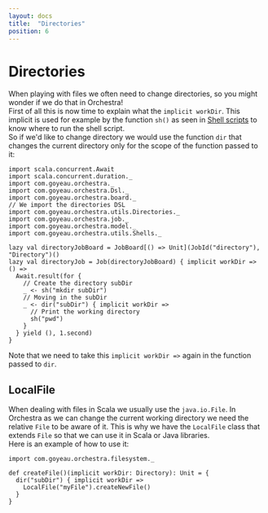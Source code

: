 ```yaml
---
layout: docs
title:  "Directories"
position: 6
---
```


# Directories

When playing with files we often need to change directories, so you might wonder if we do that in Orchestra!  
First of all this is now time to explain what the `implicit workDir`. This implicit is used for example by the function
`sh()` as seen in [Shell scripts](shells.html) to know where to run the shell script.  
So if we'd like to change directory we would use the function `dir` that changes the current directory only for the
scope of the function passed to it:
```tut:silent
import scala.concurrent.Await
import scala.concurrent.duration._
import com.goyeau.orchestra._
import com.goyeau.orchestra.Dsl._
import com.goyeau.orchestra.board._
// We import the directories DSL
import com.goyeau.orchestra.utils.Directories._
import com.goyeau.orchestra.job._
import com.goyeau.orchestra.model._
import com.goyeau.orchestra.utils.Shells._

lazy val directoryJobBoard = JobBoard[() => Unit](JobId("directory"), "Directory")()
lazy val directoryJob = Job(directoryJobBoard) { implicit workDir => () =>
  Await.result(for {
    // Create the directory subDir
    _ <- sh("mkdir subDir")
    // Moving in the subDir
    _ <- dir("subDir") { implicit workDir =>
      // Print the working directory
      sh("pwd")
    }
  } yield (), 1.second)
}
```
Note that we need to take this `implicit workDir =>` again in the function passed to `dir`. 

## LocalFile

When dealing with files in Scala we usually use the `java.io.File`. In Orchestra as we can change the current working
directory we need the relative `File` to be aware of it. This is why we have the `LocalFile` class that extends `File`
so that we can use it in Scala or Java libraries.  
Here is an example of how to use it:
```tut:silent
import com.goyeau.orchestra.filesystem._

def createFile()(implicit workDir: Directory): Unit = { 
  dir("subDir") { implicit workDir =>
    LocalFile("myFile").createNewFile()
  }
}
```

